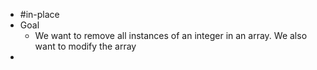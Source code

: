 - #in-place
- Goal
	- We want to remove all instances of an integer in an array. We also want to modify the array
-